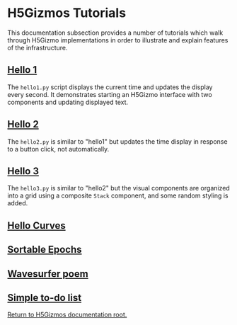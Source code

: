 

# H5Gizmos Tutorials

This documentation subsection provides a number of tutorials
which walk through H5Gizmo implementations in order to illustrate
and explain features of the infrastructure.

<h2>
<a href="hello1.md">
Hello 1
</a>
</h2>

The `hello1.py` script displays the current time and updates the display every second.
It demonstrates starting an H5Gizmo interface with two components and updating displayed text.


<h2>
<a href="hello2.md">
Hello 2
</a>
</h2>

The `hello2.py` is similar to "hello1" but updates the time display in response to a button click,
not automatically.


<h2>
<a href="hello3.md">
Hello 3
</a>
</h2>

The `hello3.py` is similar to "hello2" but the visual components are organized into
a grid using a composite `Stack` component, and some random styling is added.


<h2>
<a href="hello_curves.md">
Hello Curves
</a>
</h2>

<h2>
<a href="sortable_epochs.md">
Sortable Epochs
</a>
</h2>

<h2>
<a href="wavesurfer_poem.md">
Wavesurfer poem
</a>
</h2>

<h2>
<a href="simple_todo.md">
Simple to-do list
</a>
</h2>


<a href="../README.md">
Return to H5Gizmos documentation root.
</a>